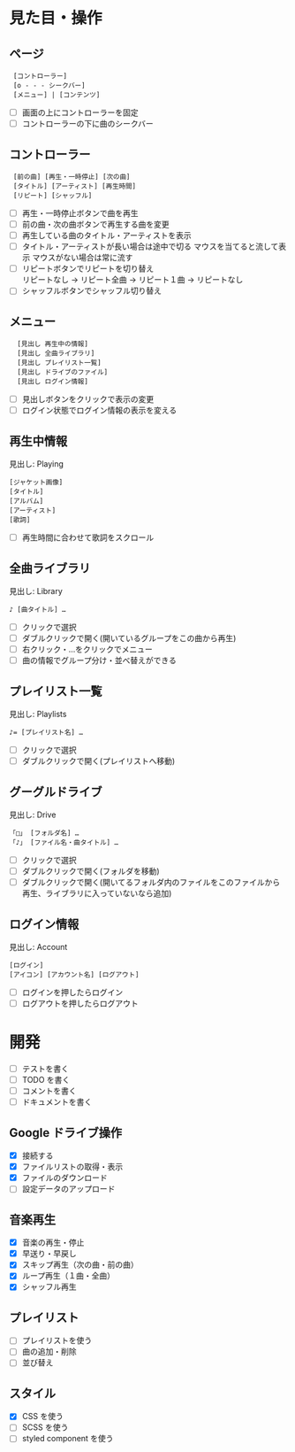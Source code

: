 # 見た目・操作

## ページ

     [コントローラー]
     [o - - - シークバー]
     [メニュー] | [コンテンツ]

- [ ] 画面の上にコントローラーを固定
- [ ] コントローラーの下に曲のシークバー

## コントローラー

     [前の曲] [再生・一時停止] [次の曲]
     [タイトル] [アーティスト] [再生時間]
     [リピート] [シャッフル]

- [ ] 再生・一時停止ボタンで曲を再生
- [ ] 前の曲・次の曲ボタンで再生する曲を変更
- [ ] 再生している曲のタイトル・アーティストを表示
- [ ] タイトル・アーティストが長い場合は途中で切る
      マウスを当てると流して表示
      マウスがない場合は常に流す
- [ ] リピートボタンでリピートを切り替え  
       リピートなし → リピート全曲 → リピート１曲 → リピートなし
- [ ] シャッフルボタンでシャッフル切り替え

## メニュー

      [見出し 再生中の情報]
      [見出し 全曲ライブラリ]
      [見出し プレイリスト一覧]
      [見出し ドライブのファイル]
      [見出し ログイン情報]

- [ ] 見出しボタンをクリックで表示の変更
- [ ] ログイン状態でログイン情報の表示を変える

## 再生中情報

見出し: Playing

    [ジャケット画像]
    [タイトル]
    [アルバム]
    [アーティスト]
    [歌詞]

- [ ] 再生時間に合わせて歌詞をスクロール

## 全曲ライブラリ

見出し: Library

    ♪ [曲タイトル] …

- [ ] クリックで選択
- [ ] ダブルクリックで開く(開いているグループをこの曲から再生)
- [ ] 右クリック・…をクリックでメニュー
- [ ] 曲の情報でグループ分け・並べ替えができる

## プレイリスト一覧

見出し: Playlists

    ♪= [プレイリスト名] …

- [ ] クリックで選択
- [ ] ダブルクリックで開く(プレイリストへ移動)

## グーグルドライブ

見出し: Drive

    「□」 [フォルダ名] …
    「♪」 [ファイル名・曲タイトル] …

- [ ] クリックで選択
- [ ] ダブルクリックで開く(フォルダを移動)
- [ ] ダブルクリックで開く(開いてるフォルダ内のファイルをこのファイルから再生、ライブラリに入っていないなら追加)

## ログイン情報

見出し: Account

    [ログイン]
    [アイコン] [アカウント名] [ログアウト]

- [ ] ログインを押したらログイン
- [ ] ログアウトを押したらログアウト

# 開発

- [ ] テストを書く
- [ ] TODO を書く
- [ ] コメントを書く
- [ ] ドキュメントを書く

## Google ドライブ操作

- [x] 接続する
- [x] ファイルリストの取得・表示
- [x] ファイルのダウンロード
- [ ] 設定データのアップロード

## 音楽再生

- [x] 音楽の再生・停止
- [x] 早送り・早戻し
- [x] スキップ再生（次の曲・前の曲）
- [x] ループ再生（１曲・全曲）
- [x] シャッフル再生

## プレイリスト

- [ ] プレイリストを使う
- [ ] 曲の追加・削除
- [ ] 並び替え

## スタイル

- [x] CSS を使う
- [ ] SCSS を使う
- [ ] styled component を使う
